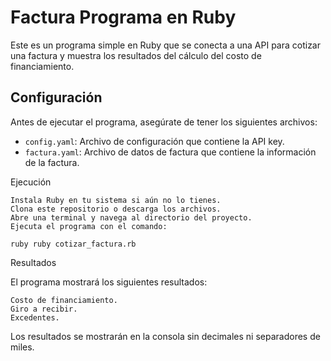 # Factura Programa en Ruby

Este es un programa simple en Ruby que se conecta a una API para cotizar una factura y muestra los resultados del cálculo del costo de financiamiento.

## Configuración

Antes de ejecutar el programa, asegúrate de tener los siguientes archivos:

- `config.yaml`: Archivo de configuración que contiene la API key.
- `factura.yaml`: Archivo de datos de factura que contiene la información de la factura.

Ejecución

    Instala Ruby en tu sistema si aún no lo tienes.
    Clona este repositorio o descarga los archivos.
    Abre una terminal y navega al directorio del proyecto.
    Ejecuta el programa con el comando:

    ruby ruby cotizar_factura.rb
 
Resultados

El programa mostrará los siguientes resultados:

    Costo de financiamiento.
    Giro a recibir.
    Excedentes.

Los resultados se mostrarán en la consola sin decimales ni separadores de miles.